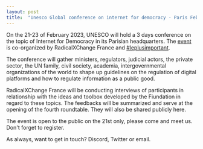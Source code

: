 ```yaml
---
layout: post
title:  "Unesco Global conference on internet for democracy - Paris Feb 21-23"
---
```


On the 21-23 of February 2023, UNESCO will hold a 3 days conference on the topic of Internet for Democracy in its Parisian headquarters. The [event](https://www.unesco.org/en/internet-conference) is co-organized by RadicalXChange France and [#leplusimportant](https://leplusimportant.org/).

The conference will gather ministers, regulators, judicial actors, the private sector, the UN family, civil society, academia, intergovernmental organizations of the world to shape up guidelines on the regulation of digital platforms and how to regulate information as a public good.

RadicalXChange France will be conducting interviews of participants in relationship with the ideas and toolbox developed by the Fiundation in regard to these topics. The feedbacks will be summarized and serve at the opening of the fourth roundtable. They will also be shared publicly here.

The event is open to the public on the 21st only, please come and meet us. Don't forget to register.

As always, want to get in touch? Discord, Twitter or email.
